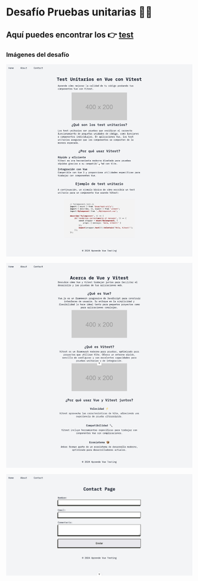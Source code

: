 # Desafío Pruebas unitarias 🧪📗


## Aquí puedes encontrar los 👉 [test](https://github.com/german-rs/desafio-testunit/tree/main/src/components/__tests__/unit)

### Imágenes del desafío
![página home](./public/home.jpg)

![página home](./public/about.jpg)

![página home](./public/contact.jpg)


